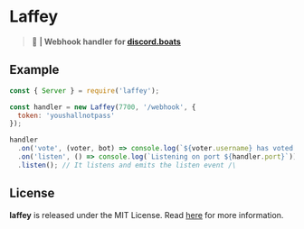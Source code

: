 # Laffey
> :office: **| Webhook handler for [discord.boats](https://discord.boats)**

## Example
```js
const { Server } = require('laffey');

const handler = new Laffey(7700, '/webhook', {
  token: 'youshallnotpass'
});

handler
  .on('vote', (voter, bot) => console.log(`${voter.username} has voted ${bot.name}`))
  .on('listen', () => console.log(`Listening on port ${handler.port}`))
  .listen(); // It listens and emits the listen event /\
```

## License
**laffey** is released under the MIT License. Read [here](/LICENSE) for more information.